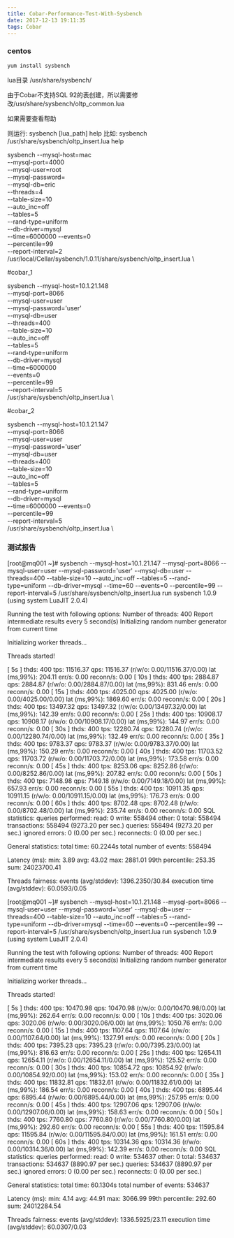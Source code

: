 ```yaml
---
title: Cobar-Performance-Test-With-Sysbench
date: 2017-12-13 19:11:35
tags: Cobar
---
```


### centos

``` bash
yum install sysbench
```

lua目录 /usr/share/sysbench/

由于Cobar不支持SQL 92的表创建，所以需要修改/usr/share/sysbench/oltp_common.lua

如果需要查看帮助

则运行: sysbench [lua_path] help
比如: sysbench /usr/share/sysbench/oltp_insert.lua help

sysbench --mysql-host=mac \
--mysql-port=4000 \
--mysql-user=root \
--mysql-password= \
--mysql-db=eric \
--threads=4 \
--table-size=10 \
--auto_inc=off \
--tables=5 \
--rand-type=uniform \
--db-driver=mysql \
--time=6000000 --events=0 \
--percentile=99 \
--report-interval=2 \
/usr/local/Cellar/sysbench/1.0.11/share/sysbench/oltp_insert.lua \

#cobar_1

sysbench --mysql-host=10.1.21.148 \
--mysql-port=8066 \
--mysql-user=user \
--mysql-password='user' \
--mysql-db=user \
--threads=400 \
--table-size=10 \
--auto_inc=off \
--tables=5 \
--rand-type=uniform \
--db-driver=mysql \
--time=6000000 \
--events=0 \
--percentile=99 \
--report-interval=5 \
/usr/share/sysbench/oltp_insert.lua \


#cobar_2

sysbench --mysql-host=10.1.21.147 \
--mysql-port=8066 \
--mysql-user=user \
--mysql-password='user' \
--mysql-db=user \
--threads=400 \
--table-size=10 \
--auto_inc=off \
--tables=5 \
--rand-type=uniform \
--db-driver=mysql \
--time=6000000 --events=0 \
--percentile=99 \
--report-interval=5 \
/usr/share/sysbench/oltp_insert.lua \

### 测试报告
[root@mq001 ~]# sysbench --mysql-host=10.1.21.147 --mysql-port=8066 --mysql-user=user --mysql-password='user' --mysql-db=user --threads=400 --table-size=10 --auto_inc=off --tables=5 --rand-type=uniform --db-driver=mysql --time=60 --events=0 --percentile=99 --report-interval=5 /usr/share/sysbench/oltp_insert.lua run
sysbench 1.0.9 (using system LuaJIT 2.0.4)

Running the test with following options:
Number of threads: 400
Report intermediate results every 5 second(s)
Initializing random number generator from current time


Initializing worker threads...

Threads started!

[ 5s ] thds: 400 tps: 11516.37 qps: 11516.37 (r/w/o: 0.00/11516.37/0.00) lat (ms,99%): 204.11 err/s: 0.00 reconn/s: 0.00
[ 10s ] thds: 400 tps: 2884.87 qps: 2884.87 (r/w/o: 0.00/2884.87/0.00) lat (ms,99%): 831.46 err/s: 0.00 reconn/s: 0.00
[ 15s ] thds: 400 tps: 4025.00 qps: 4025.00 (r/w/o: 0.00/4025.00/0.00) lat (ms,99%): 1869.60 err/s: 0.00 reconn/s: 0.00
[ 20s ] thds: 400 tps: 13497.32 qps: 13497.32 (r/w/o: 0.00/13497.32/0.00) lat (ms,99%): 142.39 err/s: 0.00 reconn/s: 0.00
[ 25s ] thds: 400 tps: 10908.17 qps: 10908.17 (r/w/o: 0.00/10908.17/0.00) lat (ms,99%): 144.97 err/s: 0.00 reconn/s: 0.00
[ 30s ] thds: 400 tps: 12280.74 qps: 12280.74 (r/w/o: 0.00/12280.74/0.00) lat (ms,99%): 132.49 err/s: 0.00 reconn/s: 0.00
[ 35s ] thds: 400 tps: 9783.37 qps: 9783.37 (r/w/o: 0.00/9783.37/0.00) lat (ms,99%): 150.29 err/s: 0.00 reconn/s: 0.00
[ 40s ] thds: 400 tps: 11703.52 qps: 11703.72 (r/w/o: 0.00/11703.72/0.00) lat (ms,99%): 173.58 err/s: 0.00 reconn/s: 0.00
[ 45s ] thds: 400 tps: 8253.06 qps: 8252.86 (r/w/o: 0.00/8252.86/0.00) lat (ms,99%): 207.82 err/s: 0.00 reconn/s: 0.00
[ 50s ] thds: 400 tps: 7148.98 qps: 7149.18 (r/w/o: 0.00/7149.18/0.00) lat (ms,99%): 657.93 err/s: 0.00 reconn/s: 0.00
[ 55s ] thds: 400 tps: 10911.35 qps: 10911.15 (r/w/o: 0.00/10911.15/0.00) lat (ms,99%): 176.73 err/s: 0.00 reconn/s: 0.00
[ 60s ] thds: 400 tps: 8702.48 qps: 8702.48 (r/w/o: 0.00/8702.48/0.00) lat (ms,99%): 235.74 err/s: 0.00 reconn/s: 0.00
SQL statistics:
    queries performed:
        read:                            0
        write:                           558494
        other:                           0
        total:                           558494
    transactions:                        558494 (9273.20 per sec.)
    queries:                             558494 (9273.20 per sec.)
    ignored errors:                      0      (0.00 per sec.)
    reconnects:                          0      (0.00 per sec.)

General statistics:
    total time:                          60.2244s
    total number of events:              558494

Latency (ms):
         min:                                  3.89
         avg:                                 43.02
         max:                               2881.01
         99th percentile:                    253.35
         sum:                            24023700.41

Threads fairness:
    events (avg/stddev):           1396.2350/30.84
    execution time (avg/stddev):   60.0593/0.05



[root@mq001 ~]# sysbench --mysql-host=10.1.21.148 --mysql-port=8066 --mysql-user=user --mysql-password='user' --mysql-db=user --threads=400 --table-size=10 --auto_inc=off --tables=5 --rand-type=uniform --db-driver=mysql --time=60 --events=0 --percentile=99 --report-interval=5 /usr/share/sysbench/oltp_insert.lua run
sysbench 1.0.9 (using system LuaJIT 2.0.4)

Running the test with following options:
Number of threads: 400
Report intermediate results every 5 second(s)
Initializing random number generator from current time


Initializing worker threads...

Threads started!

[ 5s ] thds: 400 tps: 10470.98 qps: 10470.98 (r/w/o: 0.00/10470.98/0.00) lat (ms,99%): 262.64 err/s: 0.00 reconn/s: 0.00
[ 10s ] thds: 400 tps: 3020.06 qps: 3020.06 (r/w/o: 0.00/3020.06/0.00) lat (ms,99%): 1050.76 err/s: 0.00 reconn/s: 0.00
[ 15s ] thds: 400 tps: 1107.64 qps: 1107.64 (r/w/o: 0.00/1107.64/0.00) lat (ms,99%): 1327.91 err/s: 0.00 reconn/s: 0.00
[ 20s ] thds: 400 tps: 7395.23 qps: 7395.23 (r/w/o: 0.00/7395.23/0.00) lat (ms,99%): 816.63 err/s: 0.00 reconn/s: 0.00
[ 25s ] thds: 400 tps: 12654.11 qps: 12654.11 (r/w/o: 0.00/12654.11/0.00) lat (ms,99%): 125.52 err/s: 0.00 reconn/s: 0.00
[ 30s ] thds: 400 tps: 10854.72 qps: 10854.92 (r/w/o: 0.00/10854.92/0.00) lat (ms,99%): 153.02 err/s: 0.00 reconn/s: 0.00
[ 35s ] thds: 400 tps: 11832.81 qps: 11832.61 (r/w/o: 0.00/11832.61/0.00) lat (ms,99%): 186.54 err/s: 0.00 reconn/s: 0.00
[ 40s ] thds: 400 tps: 6895.44 qps: 6895.44 (r/w/o: 0.00/6895.44/0.00) lat (ms,99%): 257.95 err/s: 0.00 reconn/s: 0.00
[ 45s ] thds: 400 tps: 12907.06 qps: 12907.06 (r/w/o: 0.00/12907.06/0.00) lat (ms,99%): 158.63 err/s: 0.00 reconn/s: 0.00
[ 50s ] thds: 400 tps: 7760.80 qps: 7760.80 (r/w/o: 0.00/7760.80/0.00) lat (ms,99%): 292.60 err/s: 0.00 reconn/s: 0.00
[ 55s ] thds: 400 tps: 11595.84 qps: 11595.84 (r/w/o: 0.00/11595.84/0.00) lat (ms,99%): 161.51 err/s: 0.00 reconn/s: 0.00
[ 60s ] thds: 400 tps: 10314.36 qps: 10314.36 (r/w/o: 0.00/10314.36/0.00) lat (ms,99%): 142.39 err/s: 0.00 reconn/s: 0.00
SQL statistics:
    queries performed:
        read:                            0
        write:                           534637
        other:                           0
        total:                           534637
    transactions:                        534637 (8890.97 per sec.)
    queries:                             534637 (8890.97 per sec.)
    ignored errors:                      0      (0.00 per sec.)
    reconnects:                          0      (0.00 per sec.)

General statistics:
    total time:                          60.1304s
    total number of events:              534637

Latency (ms):
         min:                                  4.14
         avg:                                 44.91
         max:                               3066.99
         99th percentile:                    292.60
         sum:                            24012284.54

Threads fairness:
    events (avg/stddev):           1336.5925/23.11
    execution time (avg/stddev):   60.0307/0.03